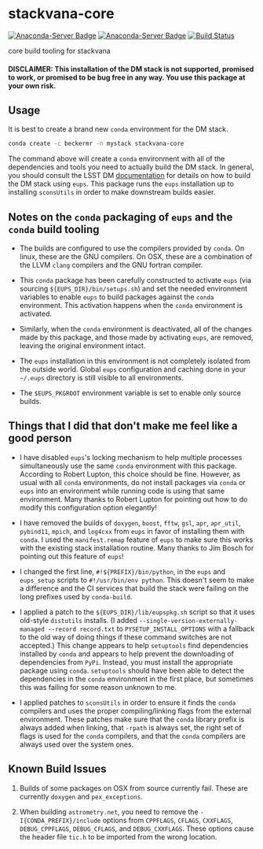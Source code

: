 # stackvana-core
[![Anaconda-Server Badge](https://anaconda.org/beckermr/stackvana-core/badges/version.svg)](https://anaconda.org/beckermr/stackvana-core) [![Anaconda-Server Badge](https://anaconda.org/beckermr/stackvana-core/badges/downloads.svg)](https://anaconda.org/beckermr/stackvana-core) [![Build Status](https://dev.azure.com/beckermr/beckermr%20conda%20channel/_apis/build/status/beckermr.stackvana-core?branchName=master)](https://dev.azure.com/beckermr/beckermr%20conda%20channel/_build/latest?definitionId=7&branchName=master)

core build tooling for stackvana

#### DISCLAIMER: This installation of the DM stack is not supported, promised to work, or promised to be bug free in any way. You use this package at your own risk.


## Usage

It is best to create a brand new `conda` environment for the DM stack.

```bash
conda create -c beckermr -n mystack stackvana-core
```

The command above will create a `conda` environment with all of the dependencies
and tools you need to actually build the DM stack. In general, you should consult
the LSST DM
[documentation](https://pipelines.lsst.io/install/newinstall.html#install-science-pipelines-packages)
for details on how to build the DM stack using ``eups``. This package runs the `eups`
installation up to installing `sconsUtils` in order to make downstream builds easier.


## Notes on the `conda` packaging of `eups` and the `conda` build tooling

- The builds are configured to use the compilers provided by `conda`. On linux,
  these are the GNU compilers. On OSX, these are a combination of the LLVM `clang`
  compilers and the GNU fortran compiler.

- This `conda` package has been carefully constructed to activate `eups` (via
  sourcing `${EUPS_DIR}/bin/setups.sh`) and set the needed environment variables
  to enable `eups` to build packages against the `conda` environment. This activation
  happens when the `conda` environment is activated.

- Similarly, when the `conda` environment is deactivated, all of the changes made by
  this package, and those made by activating `eups`, are removed, leaving the original
  environment intact.

- The `eups` installation in this environment is not completely isolated from
  the outside world. Global `eups` configuration and caching done in your `~/.eups`
  directory is still visible to all environments.

- The `$EUPS_PKGROOT` environment variable is set to enable only source builds.


## Things that I did that don't make me feel like a good person

- I have disabled `eups`'s locking mechanism to help multiple processes simultaneously
  use the same `conda` environment with this package. According to Robert Lupton, this choice should
  be fine. However, as usual with all `conda` environments, do not install packages via
  `conda` or `eups` into an environment while running code is using that same environment.
  Many thanks to Robert Lupton for pointing out how to do modify this configuration option
  elegantly!

- I have removed the builds of `doxygen`, `boost`, `fftw`, `gsl`, `apr`,
  `apr_util`, `pybind11`, `mpich`, and `log4cxx` from `eups` in favor of
  installing them with `conda`. I used the `manifest.remap` feature of `eups` to make
  sure this works with the existing stack installation routine.
  Many thanks to Jim Bosch for pointing out this feature of `eups`!

- I changed the first line, `#!${PREFIX}/bin/python`, in the `eups` and `eups_setup`
  scripts to `#!/usr/bin/env python`. This doesn't seem to make a difference and
  the CI services that build the stack were failing on the long prefixes used by
  `conda-build`.

- I applied a patch to the `${EUPS_DIR}/lib/eupspkg.sh` script so that it uses
  old-style `distutils` installs. (I added `--single-version-externally-managed --record record.txt`
  to `PYSETUP_INSTALL_OPTIONS` with a fallback to the old way of doing things if these command
  switches are not accepted.) This change appears to help `setuptools` find dependencies installed by `conda`
  and appears to help prevent the downloading of dependencies from `PyPi`. Instead,
  you must install the appropriate package using `conda`. `setuptools` should have been
  able to detect the dependencies in the `conda` environment in the first place, but sometimes
  this was failing for some reason unknown to me.

- I applied patches to `sconsUtils` in order to ensure it finds the `conda` compilers
  and uses the proper compiling/linking flags from the external environment. These
  patches make sure that the `conda` library prefix is always added when linking,
  that `-rpath` is always set, the right set of flags is used for the `conda` compilers,
  and that the `conda` compilers are always used over the system ones.


## Known Build Issues

1. Builds of some packages on OSX from source currently fail. These are currently
   `doxygen` and `pex_exceptions`.

2. When building `astrometry.net`, you need to remove the `-I{CONDA_PREFIX}/include`
   options from `CPPFLAGS`, `CFLAGS`, `CXXFLAGS`, `DEBUG_CPPFLAGS`, `DEBUG_CFLAGS`,
   and `DEBUG_CXXFLAGS`. These options cause the header file `tic.h` to be imported
   from the wrong location.
